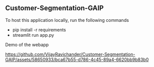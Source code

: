 ## Customer-Segmentation-GAIP

To host this application locally, run the following commands
* pip install -r requirements
* streamlit run app.py

Demo of the webapp

https://github.com/VijayRavichander/Customer-Segmentation-GAIP/assets/58650933/bca67b55-d786-4c45-89a4-6620bb9b83b0

